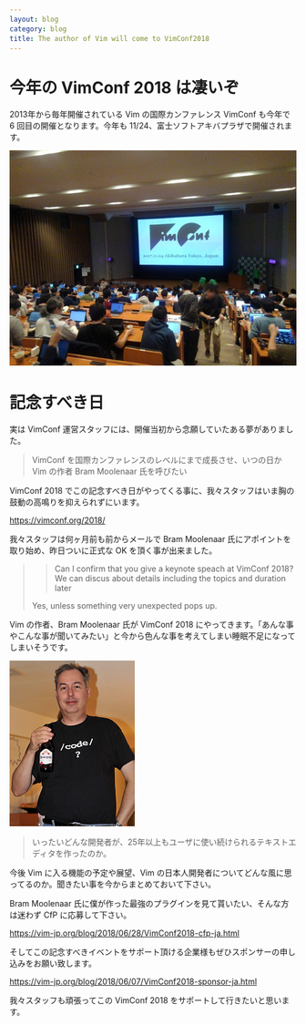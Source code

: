 ```yaml
---
layout: blog
category: blog
title: The author of Vim will come to VimConf2018
---
```


# 今年の VimConf 2018 は凄いぞ

2013年から毎年開催されている Vim の国際カンファレンス VimConf も今年で 6 回目の開催となります。今年も 11/24、富士ソフトアキバプラザで開催されます。

![](/assets/images/vimconf2017-akibaplaza.jpg)

# 記念すべき日

実は VimConf 運営スタッフには、開催当初から念願していたある夢がありました。

> VimConf を国際カンファレンスのレベルにまで成長させ、いつの日か Vim の作者 Bram Moolenaar 氏を呼びたい

VimConf 2018 でこの記念すべき日がやってくる事に、我々スタッフはいま胸の鼓動の高鳴りを抑えられずにいます。

<https://vimconf.org/2018/>

我々スタッフは何ヶ月前も前からメールで Bram Moolenaar 氏にアポイントを取り始め、昨日ついに正式な OK を頂く事が出来ました。

> > Can I confirm that you give a keynote speach at VimConf 2018? We can
> > discus about details including the topics and duration later
>
> Yes, unless something very unexpected pops up.

Vim の作者、Bram Moolenaar 氏が VimConf 2018 にやってきます。「あんな事やこんな事が聞いてみたい」と今から色んな事を考えてしまい睡眠不足になってしまいそうです。

![](/assets/images/Bram_Moolenaar.jpg)

> いったいどんな開発者が、25年以上もユーザに使い続けられるテキストエディタを作ったのか。

今後 Vim に入る機能の予定や展望、Vim の日本人開発者についてどんな風に思ってるのか。聞きたい事を今からまとめておいて下さい。

Bram Moolenaar 氏に僕が作った最強のプラグインを見て貰いたい、そんな方は迷わず CfP に応募して下さい。

<https://vim-jp.org/blog/2018/06/28/VimConf2018-cfp-ja.html>

そしてこの記念すべきイベントをサポート頂ける企業様もぜひスポンサーの申し込みをお願い致します。

<https://vim-jp.org/blog/2018/06/07/VimConf2018-sponsor-ja.html>

我々スタッフも頑張ってこの VimConf 2018 をサポートして行きたいと思います。

